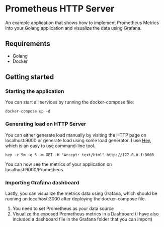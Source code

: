# Prometheus HTTP Server

An example application that shows how to implement Prometheus Metrics into your Golang application and visualize the data using Grafana.

## Requirements

- Golang
- Docker

## Getting started

### Starting the application

You can start all services by running the docker-compose file:

```
docker-compose up -d
```

### Generating load on HTTP Server

You can either generate load manually by visiting the HTTP page on localhost:9000 or generate load using some load generator. I use [Hey](https://github.com/rakyll/hey), which is an easy to use command-line tool.

```
hey -z 5m -q 5 -m GET -H "Accept: text/html" http://127.0.0.1:9000
```

You can now see the metrics of your application on localhost:9000/Prometheus.

### Importing Grafana dashboard

Lastly, you can visualize the metrics data using Grafana, which should be running on localhost:3000 after deploying the docker-compose file.

1. You need to set Prometheus as your data source
2. Visualize the exposed Prometheus metrics in a Dashboard (I have also included a dashboard file in the Grafana folder that you can import)
